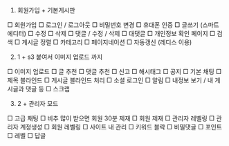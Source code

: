 1) 회원가입 + 기본게시판

□ 회원가입
□ 로그인 / 로그아웃
□ 비밀번호 변경
□ 휴대폰 인증
□ 글쓰기 (스마트 에디터)
□ 수정
□ 삭제
□ 댓글 / 수정 / 삭제
□ 대댓글
□ 개인정보 확인 페이지
□ 검색
□ 게시글 정렬
□ 카테고리
□ 페이지네이션
□ 자동갱신 (레디스 이용)

2) 1 + s3 붙여서 이미지 업로드 까지

□ 이미지 업로드
□ 글 추천
□ 댓글 추천
□ 신고
□ 해시태그
□ 공지
□ 기본 채팅
□ 제목 블라인드
□ 게시글 블라인드 처리
□ 소셜 로그인
□ 알림
□ 내정보 보기 / 내 게시글과 댓글 등
□ 스크랩

3) 2 + 관리자 모드

□ 고급 채팅
□ 비추 많이 받으면 회원 30분 제재
□ 회원 제재
□ 관리자 레벨링
□ 관리자 계정생성
□ 회원 레벨링
□ 사이트 내 관리
□ 키워드 블락
□ 비밀댓글
□ 포인트
□ 레벨
□ 답글